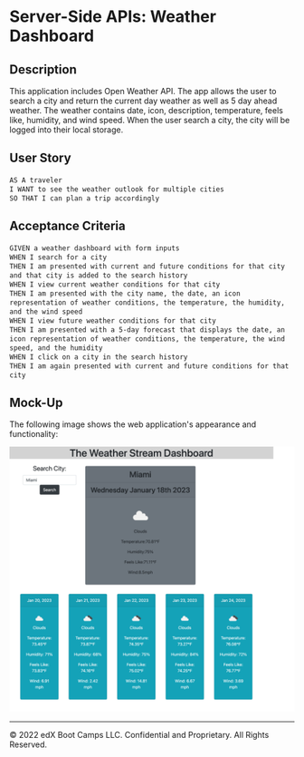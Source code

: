 # Server-Side APIs: Weather Dashboard

## Description 

This application includes Open Weather API. The app allows the user to search a city and return the current day weather as well as 5 day ahead weather. The weather contains date, icon, description, temperature, feels like, humidity, and wind speed. When the user search a city, the city will be logged into their local storage. 


## User Story

```
AS A traveler
I WANT to see the weather outlook for multiple cities
SO THAT I can plan a trip accordingly
```

## Acceptance Criteria

```
GIVEN a weather dashboard with form inputs
WHEN I search for a city
THEN I am presented with current and future conditions for that city and that city is added to the search history
WHEN I view current weather conditions for that city
THEN I am presented with the city name, the date, an icon representation of weather conditions, the temperature, the humidity, and the wind speed
WHEN I view future weather conditions for that city
THEN I am presented with a 5-day forecast that displays the date, an icon representation of weather conditions, the temperature, the wind speed, and the humidity
WHEN I click on a city in the search history
THEN I am again presented with current and future conditions for that city
```

## Mock-Up

The following image shows the web application's appearance and functionality:

![The weather app includes a search option, a list of cities, and a five-day forecast and current weather conditions for Atlanta.](./Assets/images/webpage.png)


- - -
© 2022 edX Boot Camps LLC. Confidential and Proprietary. All Rights Reserved.
